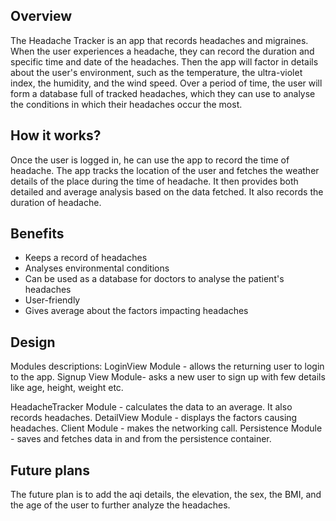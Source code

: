 Overview
--------
The Headache Tracker is an app that records headaches and migraines. When the user experiences a headache, they can record the duration and specific time and date of the headaches. Then the app will factor in details about the user's environment, such as the temperature, the ultra-violet index, the humidity, and the wind speed. Over a period of time, the user will form a database full of tracked headaches, which they can use to analyse the conditions in which their headaches occur the most.
 

How it works?
-------------
Once the user is logged in, he can use the app to record the time of headache.
The app tracks the location of the user and fetches the weather details of the place during the time of headache.
It then provides both detailed and average analysis based on the data fetched. 
It also records the duration of headache.


Benefits
---------
- Keeps a record of headaches
- Analyses environmental conditions
- Can be used as a database for doctors to analyse the patient's headaches
- User-friendly
- Gives average about the factors impacting headaches


Design
---------
Modules descriptions:
LoginView Module - allows the returning user to login to the app.
Signup View Module- asks a new user to sign up with few details like age, height, weight etc.

HeadacheTracker Module - calculates the data to an average. It also records headaches.
DetailView Module - displays the factors causing headaches.
Client Module - makes the networking call.
Persistence Module - saves and fetches data in and from the persistence container.

Future plans
-------------
The future plan is to add the aqi details, the elevation, the sex, the BMI, and the age of the user to further analyze the headaches. 
